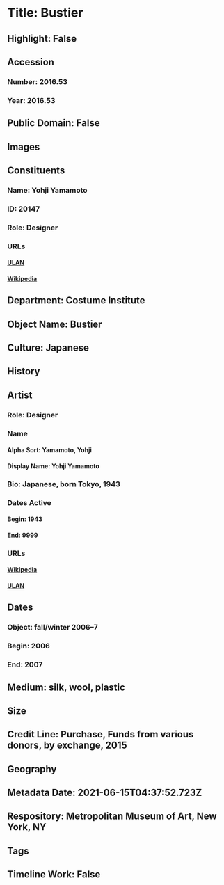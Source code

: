 # Title: Bustier
## Highlight: False
## Accession
### Number: 2016.53
### Year: 2016.53
## Public Domain: False
## Images
## Constituents
### Name: Yohji Yamamoto
### ID: 20147
### Role: Designer
### URLs
#### [ULAN](http://vocab.getty.edu/page/ulan/500330305)
#### [Wikipedia](https://www.wikidata.org/wiki/Q707890)
## Department: Costume Institute
## Object Name: Bustier
## Culture: Japanese
## History
## Artist
### Role: Designer
### Name
#### Alpha Sort: Yamamoto, Yohji
#### Display Name: Yohji Yamamoto
### Bio: Japanese, born Tokyo, 1943
### Dates Active
#### Begin: 1943
#### End: 9999
### URLs
#### [Wikipedia](https://www.wikidata.org/wiki/Q707890)
#### [ULAN](http://vocab.getty.edu/page/ulan/500330305)
## Dates
### Object: fall/winter 2006–7
### Begin: 2006
### End: 2007
## Medium: silk, wool, plastic
## Size
## Credit Line: Purchase, Funds from various donors, by exchange, 2015
## Geography
## Metadata Date: 2021-06-15T04:37:52.723Z
## Respository: Metropolitan Museum of Art, New York, NY
## Tags
## Timeline Work: False